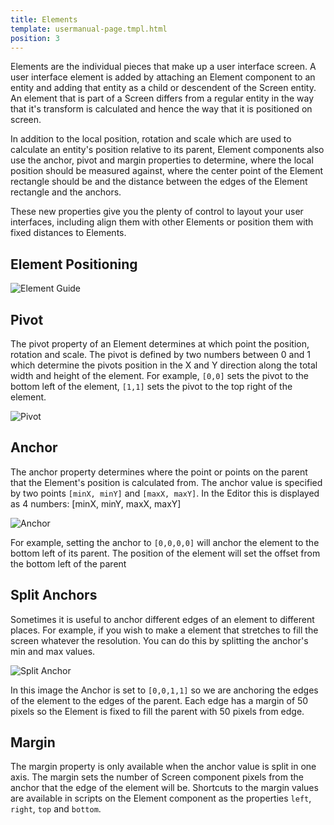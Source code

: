 ```yaml
---
title: Elements
template: usermanual-page.tmpl.html
position: 3
---
```


Elements are the individual pieces that make up a user interface screen. A user interface element is added by attaching an Element component to an entity and adding that entity as a child or descendent of the Screen entity. An element that is part of a Screen differs from a regular entity in the way that it's transform is calculated and hence the way that it is positioned on screen. 

In addition to the local position, rotation and scale which are used to calculate an entity's position relative to its parent, Element components also use the anchor, pivot and margin properties to determine, where the local position should be measured against, where the center point of the Element rectangle should be and the distance between the edges of the Element rectangle and the anchors.

These new properties give you the plenty of control to layout your user interfaces, including align them with other Elements or position them with fixed distances to Elements.

## Element Positioning

![Element Guide][1]



## Pivot

The pivot property of an Element determines at which point the position, rotation and scale. The pivot is defined by two numbers between 0 and 1 which determine the pivots position in the X and Y direction along the total width and height of the element. For example, `[0,0]` sets the pivot to the bottom left of the element, `[1,1]` sets the pivot to the top right of the element.

![Pivot][2]

## Anchor

The anchor property determines where the point or points on the parent that the Element's position is calculated from. The anchor value is specified by two points `[minX, minY]` and `[maxX, maxY]`. In the Editor this is displayed as 4 numbers: [minX, minY, maxX, maxY]

![Anchor][3]

For example, setting the anchor to `[0,0,0,0]` will anchor the element to the bottom left of its parent. The position of the element will set the offset from the bottom left of the parent

## Split Anchors

Sometimes it is useful to anchor different edges of an element to different places. For example, if you wish to make a element that stretches to fill the screen whatever the resolution. You can do this by splitting the anchor's min and max values.

![Split Anchor][4]

In this image the Anchor is set to `[0,0,1,1]` so we are anchoring the edges of the element to the edges of the parent. Each edge has a margin of 50 pixels so the Element is fixed to fill the parent with 50 pixels from edge.

## Margin

The margin property is only available when the anchor value is split in one axis. The margin sets the number of Screen component pixels from the anchor that the edge of the element will be. Shortcuts to the margin values are available in scripts on the Element component as the properties `left`, `right`, `top` and `bottom`.

[1]: /images/user-manual/user-interface/elements/element-guide.png
[2]: /images/user-manual/user-interface/elements/pivot.png
[3]: /images/user-manual/user-interface/elements/anchor-editor.png
[4]: /images/user-manual/user-interface/elements/split-anchor.png